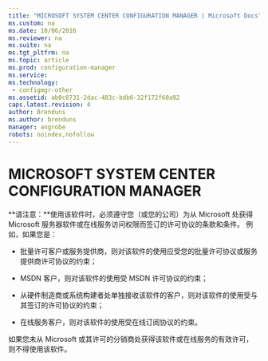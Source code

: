 ```yaml
---
title: "MICROSOFT SYSTEM CENTER CONFIGURATION MANAGER | Microsoft Docs"
ms.custom: na
ms.date: 10/06/2016
ms.reviewer: na
ms.suite: na
ms.tgt_pltfrm: na
ms.topic: article
ms.prod: configuration-manager
ms.service:
ms.technology:
 - configmgr-other
ms.assetid: ab0c8731-2dac-483c-bdb6-32f172f60a92
caps.latest.revision: 4
author: Brenduns
ms.author: brenduns
manager: angrobe
robots: noindex,nofollow
---
```


# MICROSOFT SYSTEM CENTER CONFIGURATION MANAGER
**请注意：**使用该软件时，必须遵守您（或您的公司）为从 Microsoft 处获得 Microsoft 服务器软件或在线服务访问权限而签订的许可协议的条款和条件。 例如，如果您是：  
  
-   批量许可客户或服务提供商，则对该软件的使用应受您的批量许可协议或服务提供商许可协议的约束；  
  
-   MSDN 客户，则对该软件的使用受 MSDN 许可协议的约束；  
  
-   从硬件制造商或系统构建者处单独接收该软件的客户，则对该软件的使用受与其签订的许可协议的约束；  
  
-   在线服务客户，则对该软件的使用受在线订阅协议的约束。  
  
 如果您未从 Microsoft 或其许可的分销商处获得该软件或在线服务的有效许可，则不得使用该软件。
